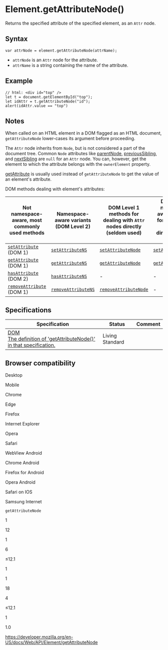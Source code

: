 # Element.getAttributeNode()

Returns the specified attribute of the specified element, as an `Attr` node.

## Syntax

    var attrNode = element.getAttributeNode(attrName);

- `attrNode` is an `Attr` node for the attribute.
- `attrName` is a string containing the name of the attribute.

## Example

    // html: <div id="top" />
    let t = document.getElementById("top");
    let idAttr = t.getAttributeNode("id");
    alert(idAttr.value == "top")

## Notes

When called on an HTML element in a DOM flagged as an HTML document, `getAttributeNode` lower-cases its argument before proceeding.

The `Attr` node inherits from `Node`, but is not considered a part of the document tree. Common `Node` attributes like [parentNode](../node/parentnode), [previousSibling](../node/previoussibling), and [nextSibling](../node/nextsibling) are `null` for an `Attr` node. You can, however, get the element to which the attribute belongs with the `ownerElement` property.

[getAttribute](getattribute) is usually used instead of `getAttributeNode` to get the value of an element's attribute.

DOM methods dealing with element's attributes:

<table><thead><tr class="header"><th>Not namespace-aware, most commonly used methods</th><th>Namespace-aware variants (DOM Level 2)</th><th>DOM Level 1 methods for dealing with <code>Attr</code> nodes directly (seldom used)</th><th>DOM Level 2 namespace-aware methods for dealing with <code>Attr</code> nodes directly (seldom used)</th></tr></thead><tbody><tr class="odd"><td><a href="setattribute"><code>setAttribute</code></a> (DOM 1)</td><td><a href="setattributens"><code>setAttributeNS</code></a></td><td><a href="setattributenode"><code>setAttributeNode</code></a></td><td><a href="setattributenodens"><code>setAttributeNodeNS</code></a></td></tr><tr class="even"><td><a href="getattribute"><code>getAttribute</code></a> (DOM 1)</td><td><a href="getattributens"><code>getAttributeNS</code></a></td><td><a href="getattributenode"><code>getAttributeNode</code></a></td><td><a href="getattributenodens"><code>getAttributeNodeNS</code></a></td></tr><tr class="odd"><td><a href="hasattribute"><code>hasAttribute</code></a> (DOM 2)</td><td><a href="hasattributens"><code>hasAttributeNS</code></a></td><td>-</td><td>-</td></tr><tr class="even"><td><a href="removeattribute"><code>removeAttribute</code></a> (DOM 1)</td><td><a href="removeattributens"><code>removeAttributeNS</code></a></td><td><a href="removeattributenode"><code>removeAttributeNode</code></a></td><td>-</td></tr></tbody></table>

## Specifications

<table><thead><tr class="header"><th>Specification</th><th>Status</th><th>Comment</th></tr></thead><tbody><tr class="odd"><td><a href="https://dom.spec.whatwg.org/#dom-element-getattributenode">DOM<br />
<span class="small">The definition of 'getAttributeNode()' in that specification.</span></a></td><td><span class="spec-living">Living Standard</span></td><td></td></tr></tbody></table>

## Browser compatibility

Desktop

Mobile

Chrome

Edge

Firefox

Internet Explorer

Opera

Safari

WebView Android

Chrome Android

Firefox for Android

Opera Android

Safari on IOS

Samsung Internet

`getAttributeNode`

1

12

1

6

≤12.1

1

1

18

4

≤12.1

1

1.0

<a href="https://developer.mozilla.org/en-US/docs/Web/API/Element/getAttributeNode" class="_attribution-link">https://developer.mozilla.org/en-US/docs/Web/API/Element/getAttributeNode</a>
